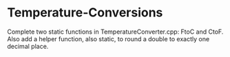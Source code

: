 # Temperature-Conversions
Complete two static functions in TemperatureConverter.cpp: FtoC and CtoF.
Also add a helper function, also static, to round a double to exactly one decimal place.
